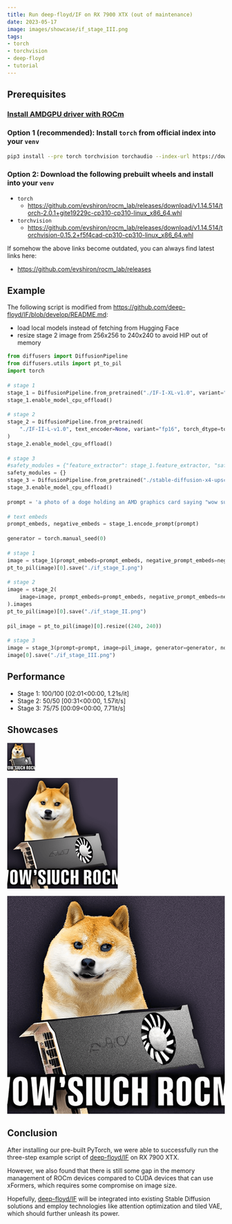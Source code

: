 ```yaml
---
title: Run deep-floyd/IF on RX 7900 XTX (out of maintenance)
date: 2023-05-17
image: images/showcase/if_stage_III.png
tags:
- torch
- torchvision
- deep-floyd
- tutorial
---
```


## Prerequisites

### [Install AMDGPU driver with ROCm](https://docs.amd.com/bundle/ROCm-Installation-Guide-v5.5/page/How_to_Install_ROCm.html)

### Option 1 (recommended): Install `torch` from official index into your `venv`

```bash
pip3 install --pre torch torchvision torchaudio --index-url https://download.pytorch.org/whl/nightly/rocm5.5
```

### Option 2: Download the following prebuilt wheels and install into your `venv`

* `torch`
  * https://github.com/evshiron/rocm_lab/releases/download/v1.14.514/torch-2.0.1+gite19229c-cp310-cp310-linux_x86_64.whl
* `torchvision`
  * https://github.com/evshiron/rocm_lab/releases/download/v1.14.514/torchvision-0.15.2+f5f4cad-cp310-cp310-linux_x86_64.whl

If somehow the above links become outdated, you can always find latest links here:

* https://github.com/evshiron/rocm_lab/releases

## Example

The following script is modified from https://github.com/deep-floyd/IF/blob/develop/README.md:

* load local models instead of fetching from Hugging Face
* resize stage 2 image from 256x256 to 240x240 to avoid HIP out of memory

```python
from diffusers import DiffusionPipeline
from diffusers.utils import pt_to_pil
import torch

# stage 1
stage_1 = DiffusionPipeline.from_pretrained("./IF-I-XL-v1.0", variant="fp16", torch_dtype=torch.float16)
stage_1.enable_model_cpu_offload()

# stage 2
stage_2 = DiffusionPipeline.from_pretrained(
    "./IF-II-L-v1.0", text_encoder=None, variant="fp16", torch_dtype=torch.float16
)
stage_2.enable_model_cpu_offload()

# stage 3
#safety_modules = {"feature_extractor": stage_1.feature_extractor, "safety_checker": stage_1.safety_checker, "watermarker": stage_1.watermarker}
safety_modules = {}
stage_3 = DiffusionPipeline.from_pretrained("./stable-diffusion-x4-upscaler", **safety_modules, torch_dtype=torch.float16)
stage_3.enable_model_cpu_offload()

prompt = 'a photo of a doge holding an AMD graphics card saying "wow such rocm"'

# text embeds
prompt_embeds, negative_embeds = stage_1.encode_prompt(prompt)

generator = torch.manual_seed(0)

# stage 1
image = stage_1(prompt_embeds=prompt_embeds, negative_prompt_embeds=negative_embeds, generator=generator, output_type="pt").images
pt_to_pil(image)[0].save("./if_stage_I.png")

# stage 2
image = stage_2(
    image=image, prompt_embeds=prompt_embeds, negative_prompt_embeds=negative_embeds, generator=generator, output_type="pt"
).images
pt_to_pil(image)[0].save("./if_stage_II.png")

pil_image = pt_to_pil(image)[0].resize((240, 240))

# stage 3
image = stage_3(prompt=prompt, image=pil_image, generator=generator, noise_level=100).images
image[0].save("./if_stage_III.png")
```

## Performance

* Stage 1: 100/100 [02:01<00:00,  1.21s/it]
* Stage 2: 50/50 [00:31<00:00,  1.57it/s]
* Stage 3: 75/75 [00:09<00:00,  7.71it/s]

## Showcases

![images/showcase/if_stage_I.png](images/showcase/if_stage_I.png)

![images/showcase/if_stage_II.png](images/showcase/if_stage_II.png)

![images/showcase/if_stage_III.png](images/showcase/if_stage_III.png)


## Conclusion

After installing our pre-built PyTorch, we were able to successfully run the three-step example script of [deep-floyd/IF](https://github.com/deep-floyd/IF) on RX 7900 XTX. 

However, we also found that there is still some gap in the memory management of ROCm devices compared to CUDA devices that can use xFormers, which requires some compromise on image size.

Hopefully, [deep-floyd/IF](https://github.com/deep-floyd/IF) will be integrated into existing Stable Diffusion solutions and employ technologies like attention optimization and tiled VAE, which should further unleash its power.
